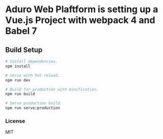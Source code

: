 # Aduro Web Plaftform is setting up a Vue.js Project with webpack 4 and Babel 7

## Build Setup

``` bash
# Install dependencies.
npm install

# Serve with hot reload.
npm run dev

# Build for production with minification.
npm run build

# Serve production build.
npm run serve:production
```

### License

MIT
